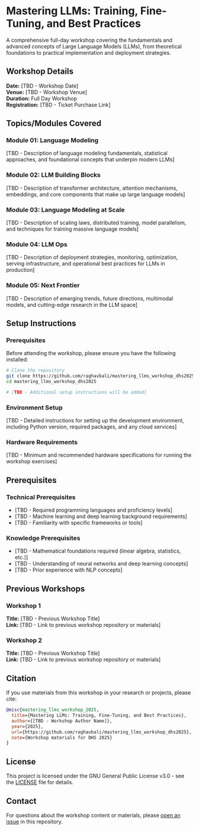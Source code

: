 # Mastering LLMs: Training, Fine-Tuning, and Best Practices

A comprehensive full-day workshop covering the fundamentals and advanced concepts of Large Language Models (LLMs), from theoretical foundations to practical implementation and deployment strategies.

## Workshop Details

**Date:** [TBD - Workshop Date]  
**Venue:** [TBD - Workshop Venue]  
**Duration:** Full Day Workshop  
**Registration:** [TBD - Ticket Purchase Link]

## Topics/Modules Covered

### Module 01: Language Modeling
[TBD - Description of language modeling fundamentals, statistical approaches, and foundational concepts that underpin modern LLMs]

### Module 02: LLM Building Blocks
[TBD - Description of transformer architecture, attention mechanisms, embeddings, and core components that make up large language models]

### Module 03: Language Modeling at Scale
[TBD - Description of scaling laws, distributed training, model parallelism, and techniques for training massive language models]

### Module 04: LLM Ops
[TBD - Description of deployment strategies, monitoring, optimization, serving infrastructure, and operational best practices for LLMs in production]

### Module 05: Next Frontier
[TBD - Description of emerging trends, future directions, multimodal models, and cutting-edge research in the LLM space]

## Setup Instructions

### Prerequisites
Before attending the workshop, please ensure you have the following installed:

```bash
# Clone the repository
git clone https://github.com/raghavbali/mastering_llms_workshop_dhs2025.git
cd mastering_llms_workshop_dhs2025

# [TBD - Additional setup instructions will be added]
```

### Environment Setup
[TBD - Detailed instructions for setting up the development environment, including Python version, required packages, and any cloud services]

### Hardware Requirements
[TBD - Minimum and recommended hardware specifications for running the workshop exercises]

## Prerequisites

### Technical Prerequisites
- [TBD - Required programming languages and proficiency levels]
- [TBD - Machine learning and deep learning background requirements]
- [TBD - Familiarity with specific frameworks or tools]

### Knowledge Prerequisites
- [TBD - Mathematical foundations required (linear algebra, statistics, etc.)]
- [TBD - Understanding of neural networks and deep learning concepts]
- [TBD - Prior experience with NLP concepts]

## Previous Workshops

### Workshop 1
**Title:** [TBD - Previous Workshop Title]  
**Link:** [TBD - Link to previous workshop repository or materials]

### Workshop 2
**Title:** [TBD - Previous Workshop Title]  
**Link:** [TBD - Link to previous workshop repository or materials]

## Citation

If you use materials from this workshop in your research or projects, please cite:

```bibtex
@misc{mastering_llms_workshop_2025,
  title={Mastering LLMs: Training, Fine-Tuning, and Best Practices},
  author={[TBD - Workshop Author Name]},
  year={2025},
  url={https://github.com/raghavbali/mastering_llms_workshop_dhs2025},
  note={Workshop materials for DHS 2025}
}
```

## License

This project is licensed under the GNU General Public License v3.0 - see the [LICENSE](LICENSE) file for details.

## Contact

For questions about the workshop content or materials, please [open an issue](https://github.com/raghavbali/mastering_llms_workshop_dhs2025/issues) in this repository.
